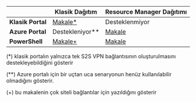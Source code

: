 |  | **Klasik Dağıtım**  | **Resource Manager Dağıtımı** |
|----------------------------------------|--------------|----------------------|
| **Klasik Portal**                     |[Makale*](../articles/vpn-gateway/vpn-gateway-site-to-site-create.md) |  Desteklenmiyor |
| **Azure Portal**                       | Destekleniyor**              | [Makale](vpn-gateway-howto-site-to-site-resource-manager-portal.md)|
| **PowerShell**               |[Makale+](..articles/vpn-gateway/vpn-gateway-multi-site.md)          | [Makale](..articles/vpn-gateway/vpn-gateway-create-site-to-site-rm-powershell.md)| 

(*) klasik portalın yalnızca tek S2S VPN bağlantısının oluşturulmasını destekleyebildiğini gösterir

(**) Azure portalı için bir uçtan uca senaryonun henüz kullanılabilir olmadığını gösterir.

(+) bu makalenin çok siteli bağlantılar için yazıldığını gösterir




<!--HONumber=Aug16_HO1-->



